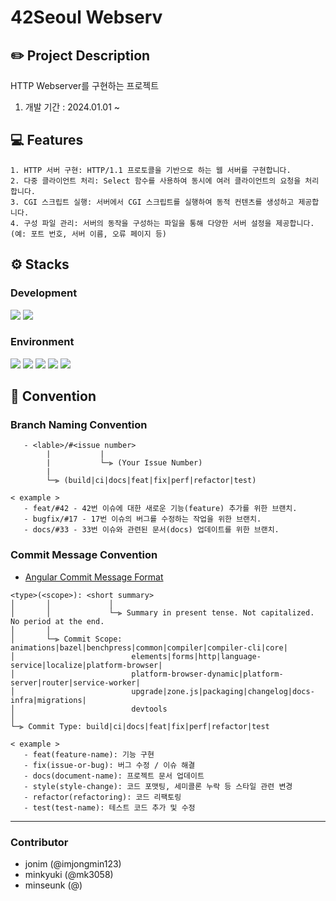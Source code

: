 #  42Seoul Webserv

## ✏️ Project Description

HTTP Webserver를 구현하는 프로젝트

1. 개발 기간 : 2024.01.01 ~

## 💻 Features
```
1. HTTP 서버 구현: HTTP/1.1 프로토콜을 기반으로 하는 웹 서버를 구현합니다.
2. 다중 클라이언트 처리: Select 함수를 사용하여 동시에 여러 클라이언트의 요청을 처리합니다.
3. CGI 스크립트 실행: 서버에서 CGI 스크립트를 실행하여 동적 컨텐츠를 생성하고 제공합니다.
4. 구성 파일 관리: 서버의 동작을 구성하는 파일을 통해 다양한 서버 설정을 제공합니다. (예: 포트 번호, 서버 이름, 오류 페이지 등)
```

## ⚙️ Stacks
### Development
<img src="https://img.shields.io/badge/C++-00599C?style=for-the-badge&logo=cplusplus&logoColor=white"> <img src="https://img.shields.io/badge/Makefile-042E34?style=for-the-badge&logo=gnu-bash&logoColor=white">

### Environment
<img src="https://img.shields.io/badge/github-181717?style=for-the-badge&logo=github&logoColor=white"> <img src="https://img.shields.io/badge/git-F05032?style=for-the-badge&logo=git&logoColor=white"> <img src="https://img.shields.io/badge/visual%20studio%20code-007ACC?style=for-the-badge&logo=visualstudiocode&logoColor=white">
<img src="https://img.shields.io/badge/macOS-000000?style=for-the-badge&logo=macOS&logoColor=white">
<img src="https://img.shields.io/badge/42-000000?style=for-the-badge&logo=42&logoColor=white">


## 🌱 Convention
### Branch Naming Convention
```
   - <lable>/#<issue number>
        |           |           
        |           └─⫸ (Your Issue Number)
        |
        └─⫸ (build|ci|docs|feat|fix|perf|refactor|test)
```
```
< example >
   - feat/#42 - 42번 이슈에 대한 새로운 기능(feature) 추가를 위한 브랜치.
   - bugfix/#17 - 17번 이슈의 버그를 수정하는 작업을 위한 브랜치.
   - docs/#33 - 33번 이슈와 관련된 문서(docs) 업데이트를 위한 브랜치.
```

### Commit Message Convention
   - [Angular Commit Message Format](https://github.com/angular/angular/blob/main/CONTRIBUTING.md#commit)
   ```
   <type>(<scope>): <short summary>
  │       │             │
  │       │             └─⫸ Summary in present tense. Not capitalized. No period at the end.
  │       │
  │       └─⫸ Commit Scope: animations|bazel|benchpress|common|compiler|compiler-cli|core|
  │                          elements|forms|http|language-service|localize|platform-browser|
  │                          platform-browser-dynamic|platform-server|router|service-worker|
  │                          upgrade|zone.js|packaging|changelog|docs-infra|migrations|
  │                          devtools
  │
  └─⫸ Commit Type: build|ci|docs|feat|fix|perf|refactor|test
   ```
   ```
   < example >
      - feat(feature-name): 기능 구현
      - fix(issue-or-bug): 버그 수정 / 이슈 해결
      - docs(document-name): 프로젝트 문서 업데이트
      - style(style-change): 코드 포맷팅, 세미콜론 누락 등 스타일 관련 변경
      - refactor(refactoring): 코드 리팩토링
      - test(test-name): 테스트 코드 추가 및 수정

   ```
---
### Contributor
   - jonim (@imjongmin123)
   - minkyuki (@mk3058)
   - minseunk (@)